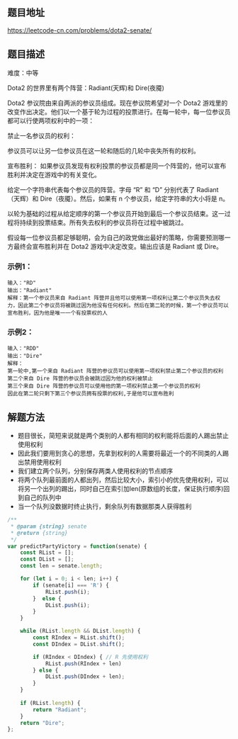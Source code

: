 ## 题目地址

https://leetcode-cn.com/problems/dota2-senate/

## 题目描述

难度：中等

Dota2 的世界里有两个阵营：Radiant(天辉)和 Dire(夜魇)

Dota2 参议院由来自两派的参议员组成。现在参议院希望对一个 Dota2 游戏里的改变作出决定。他们以一个基于轮为过程的投票进行。在每一轮中，每一位参议员都可以行使两项权利中的一项：

禁止一名参议员的权利：

参议员可以让另一位参议员在这一轮和随后的几轮中丧失所有的权利。

宣布胜利： 如果参议员发现有权利投票的参议员都是同一个阵营的，他可以宣布胜利并决定在游戏中的有关变化。

给定一个字符串代表每个参议员的阵营。字母 “R” 和 “D” 分别代表了 Radiant（天辉）和 Dire（夜魇）。然后，如果有 n 个参议员，给定字符串的大小将是 n。

以轮为基础的过程从给定顺序的第一个参议员开始到最后一个参议员结束。这一过程将持续到投票结束。所有失去权利的参议员将在过程中被跳过。

假设每一位参议员都足够聪明，会为自己的政党做出最好的策略，你需要预测哪一方最终会宣布胜利并在 Dota2 游戏中决定改变。输出应该是 Radiant 或 Dire。

### 示例1：

```
输入："RD"
输出："Radiant"
解释：第一个参议员来自 Radiant 阵营并且他可以使用第一项权利让第二个参议员失去权力，因此第二个参议员将被跳过因为他没有任何权利。然后在第二轮的时候，第一个参议员可以宣布胜利，因为他是唯一一个有投票权的人
```

### 示例2：

```
输入："RDD"
输出："Dire"
解释：
第一轮中,第一个来自 Radiant 阵营的参议员可以使用第一项权利禁止第二个参议员的权利
第二个来自 Dire 阵营的参议员会被跳过因为他的权利被禁止
第三个来自 Dire 阵营的参议员可以使用他的第一项权利禁止第一个参议员的权利
因此在第二轮只剩下第三个参议员拥有投票的权利,于是他可以宣布胜利
```

## 解题方法

- 题目很长，简短来说就是两个类别的人都有相同的权利能将后面的人踢出禁止使用权利
- 因此我们要用到贪心的思想，先拿到权利的人需要将最近一个的不同类的人踢出禁用使用权利
- 我们建立两个队列，分别保存两类人使用权利的节点顺序
- 将两个队列最前面的人都出列，然后比较大小，索引小的优先使用权利，可以将另一个出列的踢出，同时自己在索引加len(原数组的长度，保证执行顺序)回到自己的队列中
- 当一个队列没数据时终止执行，剩余队列有数据那类人获得胜利

```js
/**
 * @param {string} senate
 * @return {string}
 */
var predictPartyVictory = function(senate) {
    const RList = [];
    const DList = [];
    const len = senate.length;

    for (let i = 0; i < len; i++) {
        if (senate[i] === 'R') {
            RList.push(i);
        }  else {
            DList.push(i);
        }
    }

    while (RList.length && DList.length) {
        const RIndex = RList.shift();
        const DIndex = DList.shift();

        if (RIndex < DIndex) { // R 先使用权利
            RList.push(RIndex + len)
        } else {
            DList.push(DIndex + len);
        }
    }
    
    if (RList.length) {
        return "Radiant";
    }
    return "Dire";
};
```
